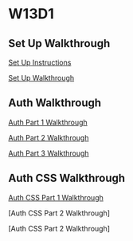 # W13D1

## Set Up Walkthrough

[Set Up Instructions]

[Set Up Walkthrough]

## Auth Walkthrough

[Auth Part 1 Walkthrough]

[Auth Part 2 Walkthrough]

[Auth Part 3 Walkthrough]

## Auth CSS Walkthrough

[Auth CSS Part 1 Walkthrough]

[Auth CSS Part 2 Walkthrough]

[Set Up Instructions]: ./setup-instructions.md
[Set Up Walkthrough]: https://drive.google.com/file/d/10O2W68gt1wh8ptTDJ_OO49Kd7I7vIU6y/view?usp=sharing
[Auth Part 1 Walkthrough]: https://drive.google.com/file/d/171OhUYsA0cTt8jGCgYvk7F1l1qbpVNxo/view?usp=sharing
[Auth Part 2 Walkthrough]: https://drive.google.com/file/d/1Yfmdsgf6jFhfwULC0WEkCFEdj4SktDbo/view?usp=sharing
[Auth Part 3 Walkthrough]: https://drive.google.com/file/d/1LW-sSrhB-fKjoYd1dC_rEXLiBf_D1JDD/view?usp=sharing
[Auth CSS Part 1 Walkthrough]: https://drive.google.com/file/d/1UNx6HJvD5IeOgX01MO5veXohZ3gWBndv/view?usp=sharing
[Auth CSS Part 2 Walkthrough]